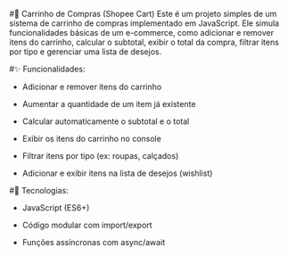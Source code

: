 #🛒 Carrinho de Compras (Shopee Cart)
Este é um projeto simples de um sistema de carrinho de compras implementado em JavaScript. Ele simula funcionalidades básicas de um e-commerce, como adicionar e remover itens do carrinho, calcular o subtotal, exibir o total da compra, filtrar itens por tipo e gerenciar uma lista de desejos.

#✨ Funcionalidades:
* Adicionar e remover itens do carrinho

* Aumentar a quantidade de um item já existente

* Calcular automaticamente o subtotal e o total

* Exibir os itens do carrinho no console

* Filtrar itens por tipo (ex: roupas, calçados)

* Adicionar e exibir itens na lista de desejos (wishlist)

#🧰 Tecnologias:
* JavaScript (ES6+)

* Código modular com import/export

* Funções assíncronas com async/await
